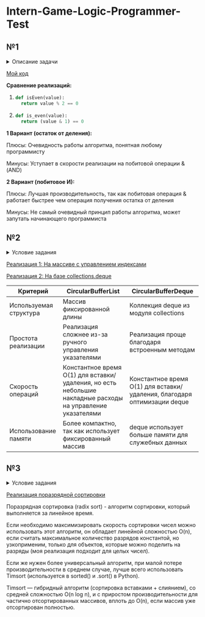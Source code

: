 # Intern-Game-Logic-Programmer-Test

## №1
<details>
  <summary>Описание задачи</summary>

  На языке Python написать алгоритм (функцию) определения четности целого числа, который будет аналогичен нижеприведенному по функциональности, но отличен по своей сути. Объяснить плюсы и минусы обеих реализаций. 

Пример: 
```python
def isEven(value):

      return value % 2 == 0
```

</details>

[Мой код](https://github.com/ego-fm/Intern-Game-Logic-Programmer-Test/blob/main/isEven.py)

**Сравнение реализаций:**

1. ```python
   def isEven(value):
     return value % 2 == 0
   ```

2. ```python
   def is_even(value):
     return (value & 1) == 0
   ```

**1 Вариант (остаток от деления):**

  Плюсы: Очевидность работы алгоритма, понятная любому программисту
  
  Минусы: Уступает в скорости реализации на побитовой операции &(AND)

**2 Вариант (побитовое И):**

  Плюсы: Лучшая производительность, так как побитовая операция & работает быстрее чем операция получения остатка от деления
  
  Минусы: Не самый очевидный принцип работы алгоритма, может запутать начинающего программиста


## №2

<details>
  <summary>Условие задания</summary>

На языке Python написать минимум по 2 класса реализовывающих циклический буфер FIFO. Объяснить плюсы и минусы каждой реализации.

</details>

[Реализация 1: На массиве с управлением индексами](https://github.com/ego-fm/Intern-Game-Logic-Programmer-Test/blob/main/fifoBuffer/CircularBufferList.py)

[Реализация 2: На базе collections.deque](https://github.com/ego-fm/Intern-Game-Logic-Programmer-Test/blob/main/fifoBuffer/CircularBufferDeque.py)


| Критерий | CircularBufferList | CircularBufferDeque |
| --- | --- | --- |
| Используемая структура | Массив фиксированной длины | Коллекция deque из модуля collections |
| Простота реализации | Реализация сложнее из-за ручного управления указателями | Реализация проще благодаря встроенным методам |
| Скорость операций | Константное время O(1) для вставки/удаления, но есть небольшие накладные расходы на управление указателями | Константное время O(1) для вставки/удаления, благодаря оптимизации deque |
| Использование памяти | Более компактно, так как использует фиксированный массив | deque использует больше памяти для служебных данных |


## №3

<details>
  <summary>Условие задания</summary>

На языке Python предложить алгоритм, который быстрее всего (по процессорным тикам) отсортирует данный ей массив чисел. Массив может быть любого размера со случайным порядком чисел (в том числе и отсортированным). Объяснить, почему вы считаете, что функция соответствует заданным критериям.

</details>


[Реализация поразрядной сортировки](https://github.com/ego-fm/Intern-Game-Logic-Programmer-Test/blob/main/sort.py)

Поразрядная сортировка (radix sort) - алгоритм сортировки, который выполняется за линейное время.

Если необходимо максимизировать скорость сортировки чисел можно использовать этот алгоритм, он обладает линейной сложностью O(n), если считать максимальное количество разрядов константой, но узкоприменим, только для объектов, которые можно поделить на разряды (моя реализация подходит для целых чисел).


Если же нужен более универсальный алгоритм, при малой потере производительности в среднем случае, лучше всего использовать Timsort (используется в sorted() и .sort() в Python).

Timsort — гибридный алгоритм (сортировка вставками + слиянием), со средней сложностью O(n log n), и с приростом производительности для частично отсортированных массивов, вплоть до O(n), если массив уже отсортирован полностью.
